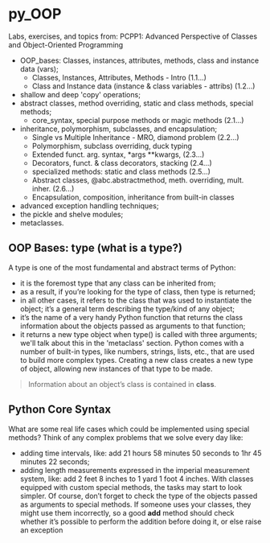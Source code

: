 # py_OOP
Labs, exercises, and topics from:
PCPP1: Advanced Perspective of Classes and Object-Oriented Programming
 
- OOP_bases: Classes, instances, attributes, methods, class and instance data (vars);
    - Classes, Instances, Attributes, Methods - Intro (1.1...)
    - Class and Instance data (instance & class variables - attribs) (1.2...)
- shallow and deep 'copy' operations;
- abstract classes, method overriding, static and class methods, special methods;
    - core_syntax, special purpose methods or magic methods (2.1...)
- inheritance, polymorphism, subclasses, and encapsulation;
    - Single vs Multiple Inheritance - MRO, diamond problem (2.2...)
	- Polymorphism, subclass overriding, duck typing 
	- Extended funct. arg. syntax, \*args \*\*kwargs, (2.3...)
	- Decorators, funct. & class decorators, stacking (2.4...)
	- specialized methods: static and class methods (2.5...)
	- Abstract classes, @abc.abstractmethod, meth. overriding, mult. inher. (2.6...)
	- Encapsulation, composition, inheritance from built-in classes
- advanced exception handling techniques;
- the pickle and shelve modules;
- metaclasses.

## OOP Bases: type (what is a type?)
A type is one of the most fundamental and abstract terms of Python:
- it is the foremost type that any class can be inherited from;
- as a result, if you’re looking for the type of class, then type is returned;
- in all other cases, it refers to the class that was used to instantiate the object; 
it’s a general term describing the type/kind of any object;
- it’s the name of a very handy Python function that returns the class information about 
the objects passed as arguments to that function;
- it returns a new type object when type() is called with three arguments; we'll talk 
about this in the 'metaclass' section.
Python comes with a number of built-in types, like numbers, strings, lists, etc., that are
used to build more complex types. Creating a new class creates a new type of object,
allowing new instances of that type to be made.
> Information about an object’s class is contained in __class__.

## Python Core Syntax
What are some real life cases which could be implemented using special methods?
Think of any complex problems that we solve every day like:
- adding time intervals, like: add 21 hours 58 minutes 50 seconds to 1hr 45 minutes
22 seconds;
- adding length measurements expressed in the imperial measurement system, like: add 
2 feet 8 inches to 1 yard 1 foot 4 inches.
With classes equipped with custom special methods, the tasks may start to look simpler.
Of course, don’t forget to check the type of the objects passed as arguments to special 
methods. If someone uses your classes, they might use them incorrectly, so a good __add__ 
method should check whether it’s possible to perform the addition before doing it, or 
else raise an exception

